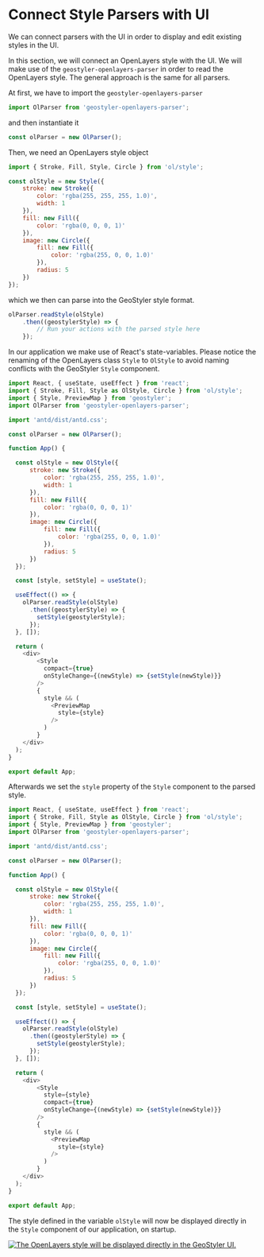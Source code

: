 
# Connect Style Parsers with UI

We can connect parsers with the UI in order to display and edit existing styles in the UI.

In this section, we will connect an OpenLayers style with the UI. We will make use of the
`geostyler-openlayers-parser` in order to read the OpenLayers style. The general approach is the same for all parsers.

At first, we have to import the `geostyler-openlayers-parser`

```js
import OlParser from 'geostyler-openlayers-parser';
```

and then instantiate it

```js
const olParser = new OlParser();
```

Then, we need an OpenLayers style object

```js
import { Stroke, Fill, Style, Circle } from 'ol/style';

const olStyle = new Style({
    stroke: new Stroke({
        color: 'rgba(255, 255, 255, 1.0)',
        width: 1
    }),
    fill: new Fill({
        color: 'rgba(0, 0, 0, 1)'
    }),
    image: new Circle({
        fill: new Fill({
            color: 'rgba(255, 0, 0, 1.0)'
        }),
        radius: 5
    })
});
```

which we then can parse into the GeoStyler style format.

```js
olParser.readStyle(olStyle)
    .then((geostylerStyle) => {
        // Run your actions with the parsed style here
    });
```

In our application we make use of React's state-variables. Please notice the renaming of the OpenLayers class
`Style` to `OlStyle` to avoid naming conflicts with the GeoStyler `Style` component.

```js
import React, { useState, useEffect } from 'react';
import { Stroke, Fill, Style as OlStyle, Circle } from 'ol/style';
import { Style, PreviewMap } from 'geostyler';
import OlParser from 'geostyler-openlayers-parser';

import 'antd/dist/antd.css';

const olParser = new OlParser();

function App() {

  const olStyle = new OlStyle({
      stroke: new Stroke({
          color: 'rgba(255, 255, 255, 1.0)',
          width: 1
      }),
      fill: new Fill({
          color: 'rgba(0, 0, 0, 1)'
      }),
      image: new Circle({
          fill: new Fill({
              color: 'rgba(255, 0, 0, 1.0)'
          }),
          radius: 5
      })
  });

  const [style, setStyle] = useState();

  useEffect(() => {
    olParser.readStyle(olStyle)
      .then((geostylerStyle) => {
        setStyle(geostylerStyle);
      });
  }, []);

  return (
    <div>
        <Style
          compact={true}
          onStyleChange={(newStyle) => {setStyle(newStyle)}}
        />
        {
          style && (
            <PreviewMap
              style={style}
            />
          )
        }
    </div>
  );
}

export default App;
```

Afterwards we set the `style` property of the `Style` component to the parsed style.

```js
import React, { useState, useEffect } from 'react';
import { Stroke, Fill, Style as OlStyle, Circle } from 'ol/style';
import { Style, PreviewMap } from 'geostyler';
import OlParser from 'geostyler-openlayers-parser';

import 'antd/dist/antd.css';

const olParser = new OlParser();

function App() {

  const olStyle = new OlStyle({
      stroke: new Stroke({
          color: 'rgba(255, 255, 255, 1.0)',
          width: 1
      }),
      fill: new Fill({
          color: 'rgba(0, 0, 0, 1)'
      }),
      image: new Circle({
          fill: new Fill({
              color: 'rgba(255, 0, 0, 1.0)'
          }),
          radius: 5
      })
  });

  const [style, setStyle] = useState();

  useEffect(() => {
    olParser.readStyle(olStyle)
      .then((geostylerStyle) => {
        setStyle(geostylerStyle);
      });
  }, []);

  return (
    <div>
        <Style
          style={style}
          compact={true}
          onStyleChange={(newStyle) => {setStyle(newStyle)}}
        />
        {
          style && (
            <PreviewMap
              style={style}
            />
          )
        }
    </div>
  );
}

export default App;
```

The style defined in the variable `olStyle` will now be displayed directly in the `Style` component of our application, on startup.

[![The OpenLayers style will be displayed directly in the GeoStyler UI.](./images/parser-to-ui.png)](./images/parser-to-ui.png)
